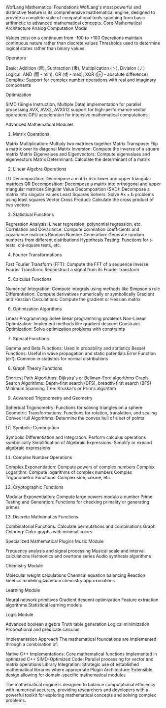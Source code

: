 WofLang Mathematical Foundations
WofLang's most powerful and distinctive feature is its comprehensive mathematical engine, designed to provide a complete suite of computational tools spanning from basic arithmetic to advanced mathematical concepts.
Core Mathematical Architecture
Analog Computation Model

Values exist on a continuum from -100 to +100
Operations maintain continuous nature rather than discrete values
Thresholds used to determine logical states rather than binary values

Operators

Basic: Addition (齊), Subtraction (隶), Multiplication (丶), Division (丿)
Logical: AND (而 - min), OR (或 - max), XOR (⊕ - absolute difference)
Complex: Support for complex number operations with real and imaginary components

Optimization

SIMD (Single Instruction, Multiple Data) implementation for parallel processing
AVX, AVX2, AVX512 support for high-performance vector operations
GPU acceleration for intensive mathematical computations

Advanced Mathematical Modules
1. Matrix Operations

Matrix Multiplication: Multiply two matrices together
Matrix Transpose: Flip a matrix over its diagonal
Matrix Inversion: Compute the inverse of a square matrix
Matrix Eigenvalues and Eigenvectors: Compute eigenvalues and eigenvectors
Matrix Determinant: Calculate the determinant of a matrix

2. Linear Algebra Operations

LU Decomposition: Decompose a matrix into lower and upper triangular matrices
QR Decomposition: Decompose a matrix into orthogonal and upper triangular matrices
Singular Value Decomposition (SVD): Decompose a matrix into singular values
Least Squares Solvers: Solve Ax = b problems using least squares
Vector Cross Product: Calculate the cross product of two vectors

3. Statistical Functions

Regression Analysis: Linear regression, polynomial regression, etc.
Correlation and Covariance: Compute correlation coefficients and covariance matrices
Random Number Generation: Generate random numbers from different distributions
Hypothesis Testing: Functions for t-tests, chi-square tests, etc.

4. Fourier Transformations

Fast Fourier Transform (FFT): Compute the FFT of a sequence
Inverse Fourier Transform: Reconstruct a signal from its Fourier transform

5. Calculus Functions

Numerical Integration: Compute integrals using methods like Simpson's rule
Differentiation: Compute derivatives numerically or symbolically
Gradient and Hessian Calculations: Compute the gradient or Hessian matrix

6. Optimization Algorithms

Linear Programming: Solve linear programming problems
Non-Linear Optimization: Implement methods like gradient descent
Constraint Optimization: Solve optimization problems with constraints

7. Special Functions

Gamma and Beta Functions: Used in probability and statistics
Bessel Functions: Useful in wave propagation and static potentials
Error Function (erf): Common in statistics for normal distributions

8. Graph Theory Functions

Shortest Path Algorithms: Dijkstra's or Bellman-Ford algorithms
Graph Search Algorithms: Depth-first search (DFS), breadth-first search (BFS)
Minimum Spanning Tree: Kruskal's or Prim's algorithm

9. Advanced Trigonometry and Geometry

Spherical Trigonometry: Functions for solving triangles on a sphere
Geometric Transformations: Functions for rotation, translation, and scaling
Convex Hull Algorithms: Determine the convex hull of a set of points

10. Symbolic Computation

Symbolic Differentiation and Integration: Perform calculus operations symbolically
Simplification of Algebraic Expressions: Simplify or expand algebraic expressions

11. Complex Number Operations

Complex Exponentiation: Compute powers of complex numbers
Complex Logarithm: Compute logarithms of complex numbers
Complex Trigonometric Functions: Complex sine, cosine, etc.

12. Cryptographic Functions

Modular Exponentiation: Compute large powers modulo a number
Prime Testing and Generation: Functions for checking primality or generating primes

13. Discrete Mathematics Functions

Combinatorial Functions: Calculate permutations and combinations
Graph Coloring: Color graphs with minimal colors

Specialized Mathematical Plugins
Music Module

Frequency analysis and signal processing
Musical scale and interval calculations
Harmonics and overtone series
Audio synthesis algorithms

Chemistry Module

Molecular weight calculations
Chemical equation balancing
Reaction kinetics modeling
Quantum chemistry approximations

Learning Module

Neural network primitives
Gradient descent optimization
Feature extraction algorithms
Statistical learning models

Logic Module

Advanced boolean algebra
Truth table generation
Logical minimization
Propositional and predicate calculus

Implementation Approach
The mathematical foundations are implemented through a combination of:

Native C++ Implementations: Core mathematical functions implemented in optimized C++
SIMD-Optimized Code: Parallel processing for vector and matrix operations
Library Integration: Strategic use of established mathematical libraries where appropriate
Plugin Architecture: Extensible design allowing for domain-specific mathematical modules

The mathematical engine is designed to balance computational efficiency with numerical accuracy, providing researchers and developers with a powerful toolkit for exploring mathematical concepts and solving complex problems.